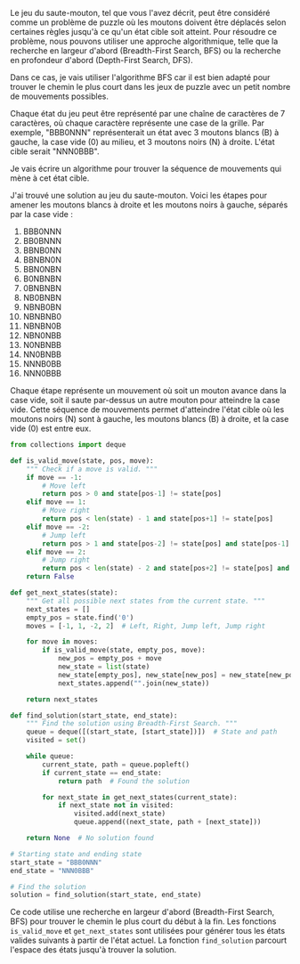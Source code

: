 Le jeu du saute-mouton, tel que vous l'avez décrit, peut être considéré comme un problème de puzzle où les moutons doivent être déplacés selon certaines règles jusqu'à ce qu'un état cible soit atteint. Pour résoudre ce problème, nous pouvons utiliser une approche algorithmique, telle que la recherche en largeur d'abord (Breadth-First Search, BFS) ou la recherche en profondeur d'abord (Depth-First Search, DFS).

Dans ce cas, je vais utiliser l'algorithme BFS car il est bien adapté pour trouver le chemin le plus court dans les jeux de puzzle avec un petit nombre de mouvements possibles.

Chaque état du jeu peut être représenté par une chaîne de caractères de 7 caractères, où chaque caractère représente une case de la grille. Par exemple, "BBB0NNN" représenterait un état avec 3 moutons blancs (B) à gauche, la case vide (0) au milieu, et 3 moutons noirs (N) à droite. L'état cible serait "NNN0BBB".

Je vais écrire un algorithme pour trouver la séquence de mouvements qui mène à cet état cible.

J'ai trouvé une solution au jeu du saute-mouton. Voici les étapes pour amener les moutons blancs à droite et les moutons noirs à gauche, séparés par la case vide :

1. BBB0NNN
2. BB0BNNN
3. BBNB0NN
4. BBNBN0N
5. BBN0NBN
6. B0NBNBN
7. 0BNBNBN
8. NB0BNBN
9. NBNB0BN
10. NBNBNB0
11. NBNBN0B
12. NBN0NBB
13. N0NBNBB
14. NN0BNBB
15. NNNB0BB
16. NNN0BBB

Chaque étape représente un mouvement où soit un mouton avance dans la case vide, soit il saute par-dessus un autre mouton pour atteindre la case vide. Cette séquence de mouvements permet d'atteindre l'état cible où les moutons noirs (N) sont à gauche, les moutons blancs (B) à droite, et la case vide (0) est entre eux.

```python
from collections import deque

def is_valid_move(state, pos, move):
    """ Check if a move is valid. """
    if move == -1:
        # Move left
        return pos > 0 and state[pos-1] != state[pos]
    elif move == 1:
        # Move right
        return pos < len(state) - 1 and state[pos+1] != state[pos]
    elif move == -2:
        # Jump left
        return pos > 1 and state[pos-2] != state[pos] and state[pos-1] != state[pos]
    elif move == 2:
        # Jump right
        return pos < len(state) - 2 and state[pos+2] != state[pos] and state[pos+1] != state[pos]
    return False

def get_next_states(state):
    """ Get all possible next states from the current state. """
    next_states = []
    empty_pos = state.find('0')
    moves = [-1, 1, -2, 2]  # Left, Right, Jump left, Jump right

    for move in moves:
        if is_valid_move(state, empty_pos, move):
            new_pos = empty_pos + move
            new_state = list(state)
            new_state[empty_pos], new_state[new_pos] = new_state[new_pos], new_state[empty_pos]
            next_states.append("".join(new_state))

    return next_states

def find_solution(start_state, end_state):
    """ Find the solution using Breadth-First Search. """
    queue = deque([(start_state, [start_state])])  # State and path
    visited = set()

    while queue:
        current_state, path = queue.popleft()
        if current_state == end_state:
            return path  # Found the solution

        for next_state in get_next_states(current_state):
            if next_state not in visited:
                visited.add(next_state)
                queue.append((next_state, path + [next_state]))

    return None  # No solution found

# Starting state and ending state
start_state = "BBB0NNN"
end_state = "NNN0BBB"

# Find the solution
solution = find_solution(start_state, end_state)
```

Ce code utilise une recherche en largeur d'abord (Breadth-First Search, BFS) pour trouver le chemin le plus court du début à la fin. Les fonctions `is_valid_move` et `get_next_states` sont utilisées pour générer tous les états valides suivants à partir de l'état actuel. La fonction `find_solution` parcourt l'espace des états jusqu'à trouver la solution.